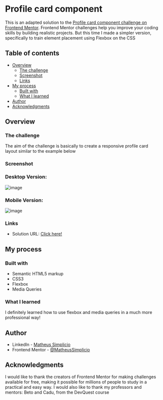 # Profile card component

This is an adapted solution to the [Profile card component challenge on Frontend Mentor](https://www.frontendmentor.io/challenges/profile-card-component-cfArpWshJ). Frontend Mentor challenges help you improve your coding skills by building realistic projects. But this time I made a simpler version, specifically to train element placement using Flexbox on the CSS

## Table of contents

- [Overview](#overview)
  - [The challenge](#the-challenge)
  - [Screenshot](#screenshot)
  - [Links](#links)
- [My process](#my-process)
  - [Built with](#built-with)
  - [What I learned](#what-i-learned)
- [Author](#author)
- [Acknowledgments](#acknowledgments)

## Overview

### The challenge
The aim of the challenge is basically to create a responsive profile card layout similar to the example below

### Screenshot

### Desktop Version:
![image](https://user-images.githubusercontent.com/79287601/209579811-00a066af-48ac-47bb-af8e-f265243e5843.png)

### Mobile Version:
![image](https://user-images.githubusercontent.com/79287601/209579702-17bc681d-6756-4672-8ef4-f908c7482063.png)

### Links

- Solution URL: [Click here!](https://matheussimplicio.github.io/profile-card/)

## My process

### Built with

- Semantic HTML5 markup
- CSS3
- Flexbox
- Media Queries

### What I learned

I definitely learned how to use flexbox and media queries in a much more professional way!

## Author

- LinkedIn - [Matheus Simplicio](https://www.linkedin.com/in/matheus-simpl%C3%ADcio-617a391bb/)
- Frontend Mentor - [@MatheusSimplicio](https://www.frontendmentor.io/profile/MatheusSimplicio)

## Acknowledgments

I would like to thank the creators of Frontend Mentor for making challenges available for free, making it possible for millions of people to study in a practical and easy way.
I would also like to thank my professors and mentors: Beto and Cadu, from the DevQuest course